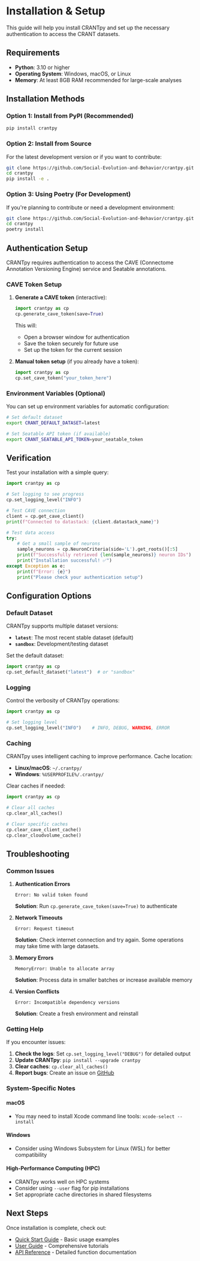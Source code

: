 # Installation & Setup

This guide will help you install CRANTpy and set up the necessary authentication to access the CRANT datasets.

## Requirements

- **Python**: 3.10 or higher
- **Operating System**: Windows, macOS, or Linux
- **Memory**: At least 8GB RAM recommended for large-scale analyses

## Installation Methods

### Option 1: Install from PyPI (Recommended)

```bash
pip install crantpy
```

### Option 2: Install from Source

For the latest development version or if you want to contribute:

```bash
git clone https://github.com/Social-Evolution-and-Behavior/crantpy.git
cd crantpy
pip install -e .
```

### Option 3: Using Poetry (For Development)

If you're planning to contribute or need a development environment:

```bash
git clone https://github.com/Social-Evolution-and-Behavior/crantpy.git
cd crantpy
poetry install
```

## Authentication Setup

CRANTpy requires authentication to access the CAVE (Connectome Annotation Versioning Engine) service and Seatable annotations.

### CAVE Token Setup

1. **Generate a CAVE token** (interactive):

   ```python
   import crantpy as cp
   cp.generate_cave_token(save=True)
   ```
   
   This will:
   - Open a browser window for authentication
   - Save the token securely for future use
   - Set up the token for the current session

2. **Manual token setup** (if you already have a token):

   ```python
   import crantpy as cp
   cp.set_cave_token("your_token_here")
   ```

### Environment Variables (Optional)

You can set up environment variables for automatic configuration:

```bash
# Set default dataset
export CRANT_DEFAULT_DATASET=latest

# Set Seatable API token (if available)
export CRANT_SEATABLE_API_TOKEN=your_seatable_token
```

## Verification

Test your installation with a simple query:

```python
import crantpy as cp

# Set logging to see progress
cp.set_logging_level("INFO")

# Test CAVE connection
client = cp.get_cave_client()
print(f"Connected to datastack: {client.datastack_name}")

# Test data access
try:
    # Get a small sample of neurons
    sample_neurons = cp.NeuronCriteria(side='L').get_roots()[:5]
    print(f"Successfully retrieved {len(sample_neurons)} neuron IDs")
    print("Installation successful! ✅")
except Exception as e:
    print(f"Error: {e}")
    print("Please check your authentication setup")
```

## Configuration Options

### Default Dataset

CRANTpy supports multiple dataset versions:

- **`latest`**: The most recent stable dataset (default)
- **`sandbox`**: Development/testing dataset

Set the default dataset:

```python
import crantpy as cp
cp.set_default_dataset("latest")  # or "sandbox"
```

### Logging

Control the verbosity of CRANTpy operations:

```python
import crantpy as cp

# Set logging level
cp.set_logging_level("INFO")    # INFO, DEBUG, WARNING, ERROR
```

### Caching

CRANTpy uses intelligent caching to improve performance. Cache location:

- **Linux/macOS**: `~/.crantpy/`
- **Windows**: `%USERPROFILE%/.crantpy/`

Clear caches if needed:

```python
import crantpy as cp

# Clear all caches
cp.clear_all_caches()

# Clear specific caches
cp.clear_cave_client_cache()
cp.clear_cloudvolume_cache()
```

## Troubleshooting

### Common Issues

1. **Authentication Errors**

   ```text
   Error: No valid token found
   ```

   **Solution**: Run `cp.generate_cave_token(save=True)` to authenticate

2. **Network Timeouts**

   ```text
   Error: Request timeout
   ```

   **Solution**: Check internet connection and try again. Some operations may take time with large datasets.

3. **Memory Errors**

   ```text
   MemoryError: Unable to allocate array
   ```

   **Solution**: Process data in smaller batches or increase available memory

4. **Version Conflicts**

   ```text
   Error: Incompatible dependency versions
   ```

   **Solution**: Create a fresh environment and reinstall

### Getting Help

If you encounter issues:

1. **Check the logs**: Set `cp.set_logging_level("DEBUG")` for detailed output
2. **Update CRANTpy**: `pip install --upgrade crantpy`
3. **Clear caches**: `cp.clear_all_caches()`
4. **Report bugs**: Create an issue on [GitHub](https://github.com/Social-Evolution-and-Behavior/crantpy/issues)

### System-Specific Notes

#### macOS

- You may need to install Xcode command line tools: `xcode-select --install`

#### Windows

- Consider using Windows Subsystem for Linux (WSL) for better compatibility

#### High-Performance Computing (HPC)

- CRANTpy works well on HPC systems
- Consider using `--user` flag for pip installations
- Set appropriate cache directories in shared filesystems

## Next Steps

Once installation is complete, check out:

- [Quick Start Guide](quickstart.md) - Basic usage examples
- [User Guide](user-guide.md) - Comprehensive tutorials
- [API Reference](api/modules.rst) - Detailed function documentation